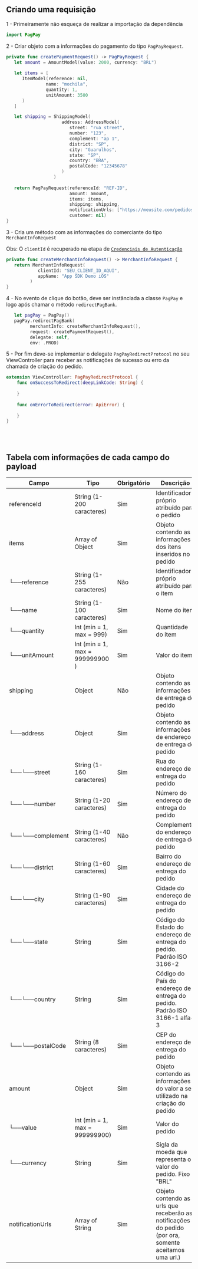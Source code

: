 ## Criando uma requisição

1 - Primeiramente não esqueça de realizar a importação da dependência

```swift
import PagPay
```

2 - Criar objeto com a informações do pagamento do tipo `PagPayRequest`.

```swift
private func createPaymentRequest() -> PagPayRequest {
   let amount = AmountModel(value: 2000, currency: "BRL")
            
   let items = [
      ItemModel(reference: nil,
               name: "mochila",
               quantity: 1,
               unitAmount: 3500
      )
   ]

   let shipping = ShippingModel(
                     address: AddressModel(
                        street: "rua street",
                        number: "123",
                        complement: "ap 1",
                        district: "SP",
                        city: "Guarulhos",
                        state: "SP",
                        country: "BRA",
                        postalCode: "12345678"
                     )
                  )
   
   return PagPayRequest(referenceId: "REF-ID",
                        amount: amount,
                        items: items,
                        shipping: shipping,
                        notificationUrls: ["https://meusite.com/pedidos/pagamentos"],
                        customer: nil)
}
```

3 - Cria um método com as informações do comerciante do tipo `MerchantInfoRequest`

Obs: O `clientId` é recuperado na etapa de [`Credenciais de Autenticação`](./../README.md#credenciais-de-autenticação)

```swift
private func createMerchantInfoRequest() -> MerchantInfoRequest {
   return MerchantInfoRequest(
            clientId: "SEU_CLIENT_ID_AQUI", 
            appName: "App SDK Demo iOS"
         )
}
```

4 - No evento de clique do botão, deve ser instânciada a classe `PagPay` e logo após chamar o método `redirectPagBank`.

```swift
   let pagPay = PagPay()
   pagPay.redirectPagBank(
         merchantInfo: createMerchantInfoRequest(),
         request: createPaymentRequest(),
         delegate: self,
         env: .PROD)
```

5 - Por fim deve-se implementar o delegate `PagPayRedirectProtocol` no seu ViewController para receber as notificações de sucesso ou erro da chamada de criação do pedido.

```swift
extension ViewController: PagPayRedirectProtocol {
    func onSuccessToRedirect(deepLinkCode: String) {
        
    }
    
    func onErrorToRedirect(error: ApiError) {
        
    }
}
```
<br>
<br>

## Tabela com informações de cada campo do payload

|      Campo          |              Tipo               | Obrigatório |                                               Descrição                                               |
|---------------------|---------------------------------|-------------|-------------------------------------------------------------------------------------------------------|
|   referenceId       |    String (1-200 caracteres)    |     Sim     |                             Identificador próprio atribuído para o pedido                             |
|   items             |    Array of Object              |     Sim     |                      Objeto contendo as informações dos itens inseridos no pedido                     |
|   └──reference      |    String (1-255 caracteres)    |     Não     |                             Identificador próprio atribuído para o item                               |
|   └──name           |    String (1-100  caracteres)   |     Sim     |                                             Nome do item                                              |
|   └──quantity       |    Int (min = 1, max = 999)     |     Sim     |                                          Quantidade do item                                           |
|   └──unitAmount     | Int (min = 1, max = 999999900 ) |     Sim     |                                             Valor do item                                             |
|   shipping          |             Object              |     Não     |                         Objeto contendo as informações de entrega do pedido                           |
|    └──address       |             Object              |     Sim     |                    Objeto contendo as informações de endereço de entrega do pedido                    |
|    └──└──street     |    String (1-160 caracteres)    |     Sim     |                                 Rua do endereço de entrega do pedido                                  |
|    └──└──number     |    String (1-20 caracteres)     |     Sim     |                                Número do endereço de entrega do pedido                                |
|    └──└──complement |    String (1-40 caracteres)     |     Não     |                             Complemento do endereço de entrega do pedido                              |
|    └──└──district   |    String (1-60 caracteres)     |     Sim     |                                Bairro do endereço de entrega do pedido                                |
|    └──└──city       |    String (1-90 caracteres)     |     Sim     |                                Cidade do endereço de entrega do pedido                                |
|    └──└──state      |             String              |     Sim     |                 Código do Estado do endereço de entrega do pedido. Padrão ISO 3166-2                  |
|    └──└──country    |             String              |     Sim     |               Código do País do endereço de entrega do pedido. Padrão ISO 3166-1 alfa-3               |
|    └──└──postalCode |      String (8 caracteres)      |     Sim     |                                 CEP do endereço de entrega do pedido                                  |
|    amount           |             Object              |     Sim     |             Objeto contendo as informações do valor a ser utilizado na criação do pedido              |
|     └──value        | Int (min = 1, max = 999999900)  |     Sim     |                                            Valor do pedido                                            |
|     └──currency     |             String              |     Sim     |                      Sigla da moeda que representa o valor do pedido. Fixo "BRL"                      |
|    notificationUrls |         Array of String         |     Sim     | Objeto contendo as urls que receberão as notificações do pedido (por ora, somente aceitamos uma url.) |